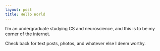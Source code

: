 ```yaml
---
layout: post
title: Hello World
---
```


I’m an undergraduate studying CS and neuroscience, and this is to be my corner of the internet. 

Check back for text posts, photos, and whatever else I deem worthy.
